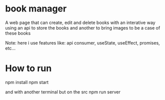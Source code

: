 # book manager

A web page that can create, edit and delete books with an interative way using an api to store the books and another to bring images to be a case of these books

Note: here i use features like: api consumer, useState, useEffect, promises, etc...

# How to run

npm install 
npm start

and with another terminal but on the src
npm run server
